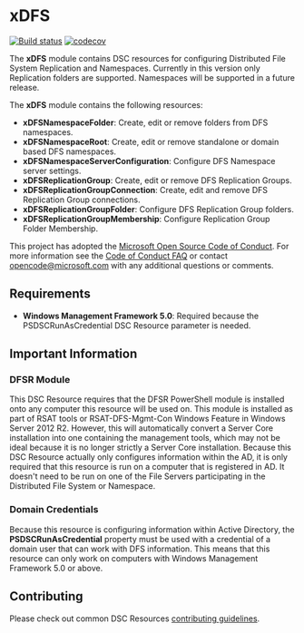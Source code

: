 # xDFS

[![Build status](https://ci.appveyor.com/api/projects/status/5hkcpe757hhe4583?svg=true)](https://ci.appveyor.com/project/PowerShell/xdfs)
[![codecov](https://codecov.io/gh/PowerShell/xDFS/branch/master/graph/badge.svg)](https://codecov.io/gh/PowerShell/xDFS)

The **xDFS** module contains DSC resources for configuring Distributed File
System Replication and Namespaces. Currently in this version only Replication
folders are supported. Namespaces will be supported in a future release.

The **xDFS** module contains the following resources:

- **xDFSNamespaceFolder**: Create, edit or remove folders from DFS namespaces.
- **xDFSNamespaceRoot**: Create, edit or remove standalone or domain based DFS
  namespaces.
- **xDFSNamespaceServerConfiguration**: Configure DFS Namespace server settings.
- **xDFSReplicationGroup**: Create, edit or remove DFS Replication Groups.
- **xDFSReplicationGroupConnection**: Create, edit and remove DFS Replication
  Group connections.
- **xDFSReplicationGroupFolder**: Configure DFS Replication Group folders.
- **xDFSReplicationGroupMembership**: Configure Replication Group Folder
  Membership.

This project has adopted the [Microsoft Open Source Code of Conduct](https://opensource.microsoft.com/codeofconduct/).
For more information see the [Code of Conduct FAQ](https://opensource.microsoft.com/codeofconduct/faq/)
or contact [opencode@microsoft.com](mailto:opencode@microsoft.com) with any
additional questions or comments.

## Requirements

- **Windows Management Framework 5.0**: Required because the
  PSDSCRunAsCredential DSC Resource parameter is needed.

## Important Information

### DFSR Module

This DSC Resource requires that the DFSR PowerShell module is installed onto
any computer this resource will be used on. This module is installed as part of
RSAT tools or RSAT-DFS-Mgmt-Con Windows Feature in Windows Server 2012 R2.
However, this will automatically convert a Server Core installation into one
containing the management tools, which may not be ideal because it is no longer
strictly a Server Core installation.
Because this DSC Resource actually only configures information within the AD,
it is only required that this resource is run on a computer that is registered
in AD. It doesn't need to be run on one of the File Servers participating
in the Distributed File System or Namespace.

### Domain Credentials

Because this resource is configuring information within Active Directory, the
**PSDSCRunAsCredential** property must be used with a credential of a domain
user that can work with DFS information. This means that this resource can only
work on computers with Windows Management Framework 5.0 or above.

## Contributing

Please check out common DSC Resources [contributing guidelines](https://github.com/PowerShell/DscResource.Kit/blob/master/CONTRIBUTING.md).
